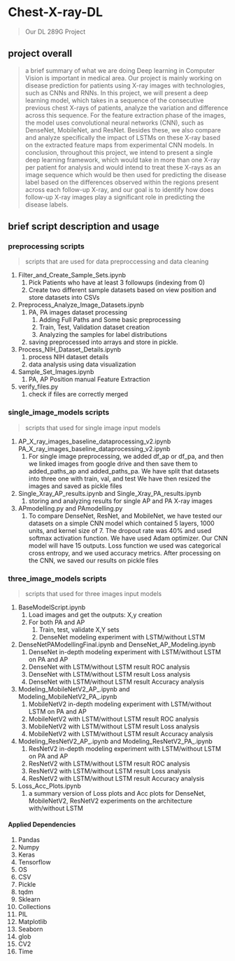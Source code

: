 # Chest-X-ray-DL
> Our DL 289G Project


## project overall
> a brief summary of what we are doing
Deep learning in Computer Vision is important in medical area. Our project is mainly working on disease prediction for patients using X-ray images with technologies, such as CNNs and RNNs. In this project, we will present a deep learning model, which takes in a sequence of the consecutive previous chest X-rays of patients, analyze the variation and difference across this sequence. For the feature extraction phase of the images, the model uses convolutional neural networks (CNN), such as DenseNet, MobileNet, and ResNet. Besides these, we also compare and analyze specifically the impact of LSTMs on these X-ray based on the extracted feature maps from experimental CNN models. In conclusion, throughout this project, we intend to present a single deep learning framework, which would take in more than one X-ray per patient for analysis and would intend to treat these X-rays as an image sequence which would be then used for predicting the disease label based on the differences observed within the regions present across each follow-up X-ray, and our goal is to identify how does follow-up X-ray images play a significant role in predicting the disease labels. 

## brief script description and usage

### preprocessing scripts
> scripts that are used for data preproccessing and data cleaning
1. Filter_and_Create_Sample_Sets.ipynb
    1. Pick Patients who have at least 3 followups (indexing from 0)
    1. Create two different sample datasets based on view position and store datasets into CSVs
1. Preprocess_Analyze_Image_Datasets.ipynb
    1. PA, PA images dataset processing
        1. Adding Full Paths and Some basic preprocessing
        1. Train, Test, Validation dataset creation
        1. Analyzing the samples for label distributions
    1. saving preprocessed into arrays and store in pickle.
1. Process_NIH_Dataset_Details.ipynb
    1. process NIH dataset details
    1. data analysis using data visualization 
1. Sample_Set_Images.ipynb
    1. PA, AP Position manual Feature Extraction
1. verify_files.py
    1. check if files are correctly merged

### single_image_models scripts
> scripts that used for single image input models 
1. AP_X_ray_images_baseline_dataprocessing_v2.ipynb PA_X_ray_images_baseline_dataprocessing_v2.ipynb
    1. For single image preprocessing, we added df_ap or df_pa, and then we linked images from google drive and then save them to added_paths_ap and added_paths_pa. We have split that datasets into three one with train, val, and test
We have then resized the images and saved as pickle files
1. Single_Xray_AP_results.ipynb and Single_Xray_PA_results.ipynb
    1. storing and analyzing results for single AP and PA X-ray images
1. APmodelling.py and PAmodelling.py
    1. To compare DenseNet, ResNet, and MobileNet, we have tested our datasets on a simple CNN model which contained 5 layers, 1000 units, and kernel size of 7. The dropout rate was 40% and used softmax activation function. We have used Adam optimizer. Our CNN model will have 15 outputs. Loss function we used was categorical cross entropy, and we used accuracy metrics. After processing on the CNN, we saved our results on pickle files

### three_image_models scripts
> scripts that used for three images input models
1. BaseModelScript.ipynb
    1. Load images and get the outputs: X,y creation
    1. For both PA and AP
        1. Train, test, validate X,Y sets
        1. DenseNet modeling experiment with LSTM/without LSTM
1. DenseNetPAModellingFinal.ipynb and DenseNet_AP_Modeling.ipynb
    1. DenseNet in-depth modeling experiment with LSTM/without LSTM on PA and AP
    1. DenseNet with LSTM/without LSTM result ROC analysis
    1. DenseNet with LSTM/without LSTM result Loss analysis
    1. DenseNet with LSTM/without LSTM result Accuracy analysis
1. Modeling_MobileNetV2_AP_.ipynb and Modeling_MobileNetV2_PA_.ipynb
    1. MobileNetV2 in-depth modeling experiment with LSTM/without LSTM on PA and AP
    1. MobileNetV2 with LSTM/without LSTM result ROC analysis
    1. MobileNetV2 with LSTM/without LSTM result Loss analysis
    1. MobileNetV2 with LSTM/without LSTM result Accuracy analysis
1. Modeling_ResNetV2_AP_.ipynb and Modeling_ResNetV2_PA_.ipynb
    1. ResNetV2 in-depth modeling experiment with LSTM/without LSTM on PA and AP
    1. ResNetV2 with LSTM/without LSTM result ROC analysis
    1. ResNetV2 with LSTM/without LSTM result Loss analysis
    1. ResNetV2 with LSTM/without LSTM result Accuracy analysis
1. Loss_Acc_Plots.ipynb
    1. a summary version of Loss plots and Acc plots for DenseNet, MobileNetV2, ResNetV2 experiments on the architecture with/without LSTM

#### Applied Dependencies
1. Pandas
1. Numpy
1. Keras
1. Tensorflow
1. OS
1. CSV
1. Pickle
1. tqdm
1. Sklearn
1. Collections
1. PIL
1. Matplotlib
1. Seaborn
1. glob
1. CV2
1. Time

